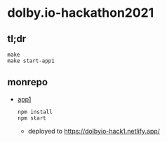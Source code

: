 # dolby.io-hackathon2021

## tl;dr

```
make
make start-app1
```

## monrepo

- [app1](/app1)
  ```
  npm install
  npm start
  ```
  - deployed to https://dolbyio-hack1.netlify.app/

